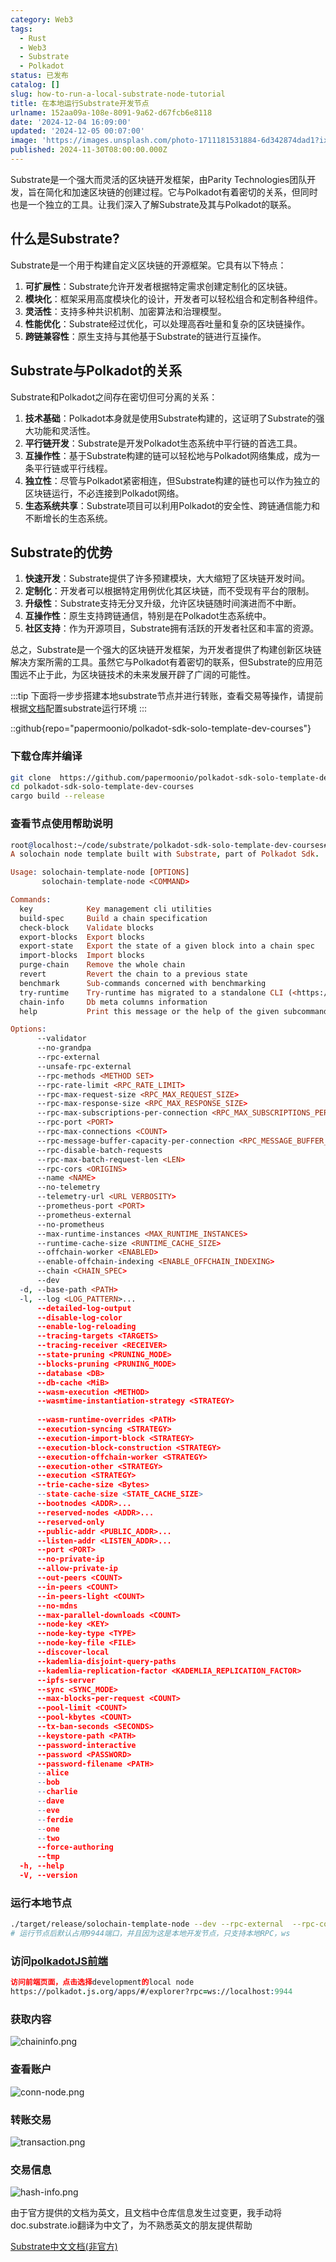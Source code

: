```yaml
---
category: Web3
tags:
  - Rust
  - Web3
  - Substrate
  - Polkadot
status: 已发布
catalog: []
slug: how-to-run-a-local-substrate-node-tutorial
title: 在本地运行Substrate开发节点
urlname: 152aa09a-108e-8091-9a62-d67fcb6e8118
date: '2024-12-04 16:09:00'
updated: '2024-12-05 00:07:00'
image: 'https://images.unsplash.com/photo-1711181531884-6d342874dad1?ixlib=rb-4.0.3&q=85&fm=jpg&crop=entropy&cs=srgb'
published: 2024-11-30T08:00:00.000Z
---
```


Substrate是一个强大而灵活的区块链开发框架，由Parity Technologies团队开发，旨在简化和加速区块链的创建过程。它与Polkadot有着密切的关系，但同时也是一个独立的工具。让我们深入了解Substrate及其与Polkadot的联系。


## 什么是Substrate?


Substrate是一个用于构建自定义区块链的开源框架。它具有以下特点：

1. **可扩展性**：Substrate允许开发者根据特定需求创建定制化的区块链。
2. **模块化**：框架采用高度模块化的设计，开发者可以轻松组合和定制各种组件。
3. **灵活性**：支持多种共识机制、加密算法和治理模型。
4. **性能优化**：Substrate经过优化，可以处理高吞吐量和复杂的区块链操作。
5. **跨链兼容性**：原生支持与其他基于Substrate的链进行互操作。

## Substrate与Polkadot的关系


Substrate和Polkadot之间存在密切但可分离的关系：

1. **技术基础**：Polkadot本身就是使用Substrate构建的，这证明了Substrate的强大功能和灵活性。
2. **平行链开发**：Substrate是开发Polkadot生态系统中平行链的首选工具。
3. **互操作性**：基于Substrate构建的链可以轻松地与Polkadot网络集成，成为一条平行链或平行线程。
4. **独立性**：尽管与Polkadot紧密相连，但Substrate构建的链也可以作为独立的区块链运行，不必连接到Polkadot网络。
5. **生态系统共享**：Substrate项目可以利用Polkadot的安全性、跨链通信能力和不断增长的生态系统。

## Substrate的优势

1. **快速开发**：Substrate提供了许多预建模块，大大缩短了区块链开发时间。
2. **定制化**：开发者可以根据特定用例优化其区块链，而不受现有平台的限制。
3. **升级性**：Substrate支持无分叉升级，允许区块链随时间演进而不中断。
4. **互操作性**：原生支持跨链通信，特别是在Polkadot生态系统中。
5. **社区支持**：作为开源项目，Substrate拥有活跃的开发者社区和丰富的资源。

总之，Substrate是一个强大的区块链开发框架，为开发者提供了构建创新区块链解决方案所需的工具。虽然它与Polkadot有着密切的联系，但Substrate的应用范围远不止于此，为区块链技术的未来发展开辟了广阔的可能性。


:::tip
下面将一步步搭建本地substrate节点并进行转账，查看交易等操作，请提前根据[文档](https://substrate-docs.pages.dev/en/install/macos/?mode=light)配置substrate运行环境
:::


::github{repo="papermoonio/polkadot-sdk-solo-template-dev-courses"}


### 下载仓库并编译


```bash
git clone  https://github.com/papermoonio/polkadot-sdk-solo-template-dev-courses 
cd polkadot-sdk-solo-template-dev-courses
cargo build --release
```


### 查看节点使用帮助说明


```prolog
root@localhost:~/code/substrate/polkadot-sdk-solo-template-dev-courses# ./target/release/solochain-template-node -h
A solochain node template built with Substrate, part of Polkadot Sdk.

Usage: solochain-template-node [OPTIONS]
       solochain-template-node <COMMAND>

Commands:
  key            Key management cli utilities
  build-spec     Build a chain specification
  check-block    Validate blocks
  export-blocks  Export blocks
  export-state   Export the state of a given block into a chain spec
  import-blocks  Import blocks
  purge-chain    Remove the whole chain
  revert         Revert the chain to a previous state
  benchmark      Sub-commands concerned with benchmarking
  try-runtime    Try-runtime has migrated to a standalone CLI (<https://github.com/paritytech/try-runtime-cli>). The subcommand exists as a stub and deprecation notice. It will be removed entirely some time after January 2024
  chain-info     Db meta columns information
  help           Print this message or the help of the given subcommand(s)

Options:
      --validator                                                                                Enable validator mode
      --no-grandpa                                                                               Disable GRANDPA
      --rpc-external                                                                             Listen to all RPC interfaces (default: local)
      --unsafe-rpc-external                                                                      Listen to all RPC interfaces
      --rpc-methods <METHOD SET>                                                                 RPC methods to expose. [default: auto] [possible values: auto, safe, unsafe]
      --rpc-rate-limit <RPC_RATE_LIMIT>                                                          RPC rate limiting (calls/minute) for each connection
      --rpc-max-request-size <RPC_MAX_REQUEST_SIZE>                                              Set the maximum RPC request payload size for both HTTP and WS in megabytes [default: 15]
      --rpc-max-response-size <RPC_MAX_RESPONSE_SIZE>                                            Set the maximum RPC response payload size for both HTTP and WS in megabytes [default: 15]
      --rpc-max-subscriptions-per-connection <RPC_MAX_SUBSCRIPTIONS_PER_CONNECTION>              Set the maximum concurrent subscriptions per connection [default: 1024]
      --rpc-port <PORT>                                                                          Specify JSON-RPC server TCP port
      --rpc-max-connections <COUNT>                                                              Maximum number of RPC server connections [default: 100]
      --rpc-message-buffer-capacity-per-connection <RPC_MESSAGE_BUFFER_CAPACITY_PER_CONNECTION>  The number of messages the RPC server is allowed to keep in memory [default: 64]
      --rpc-disable-batch-requests                                                               Disable RPC batch requests
      --rpc-max-batch-request-len <LEN>                                                          Limit the max length per RPC batch request
      --rpc-cors <ORIGINS>                                                                       Specify browser *origins* allowed to access the HTTP & WS RPC servers
      --name <NAME>                                                                              The human-readable name for this node
      --no-telemetry                                                                             Disable connecting to the Substrate telemetry server
      --telemetry-url <URL VERBOSITY>                                                            The URL of the telemetry server to connect to
      --prometheus-port <PORT>                                                                   Specify Prometheus exporter TCP Port
      --prometheus-external                                                                      Expose Prometheus exporter on all interfaces
      --no-prometheus                                                                            Do not expose a Prometheus exporter endpoint
      --max-runtime-instances <MAX_RUNTIME_INSTANCES>                                            The size of the instances cache for each runtime [max: 32] [default: 8]
      --runtime-cache-size <RUNTIME_CACHE_SIZE>                                                  Maximum number of different runtimes that can be cached [default: 2]
      --offchain-worker <ENABLED>                                                                Execute offchain workers on every block [default: when-authority] [possible values: always, never, when-authority]
      --enable-offchain-indexing <ENABLE_OFFCHAIN_INDEXING>                                      Enable offchain indexing API [default: false] [possible values: true, false]
      --chain <CHAIN_SPEC>                                                                       Specify the chain specification
      --dev                                                                                      Specify the development chain
  -d, --base-path <PATH>                                                                         Specify custom base path
  -l, --log <LOG_PATTERN>...                                                                     Sets a custom logging filter (syntax: `<target>=<level>`)
      --detailed-log-output                                                                      Enable detailed log output
      --disable-log-color                                                                        Disable log color output
      --enable-log-reloading                                                                     Enable feature to dynamically update and reload the log filter
      --tracing-targets <TARGETS>                                                                Sets a custom profiling filter
      --tracing-receiver <RECEIVER>                                                              Receiver to process tracing messages [default: log] [possible values: log]
      --state-pruning <PRUNING_MODE>                                                             Specify the state pruning mode
      --blocks-pruning <PRUNING_MODE>                                                            Specify the blocks pruning mode [default: archive-canonical]
      --database <DB>                                                                            Select database backend to use [possible values: rocksdb, paritydb, auto, paritydb-experimental]
      --db-cache <MiB>                                                                           Limit the memory the database cache can use
      --wasm-execution <METHOD>                                                                  Method for executing Wasm runtime code [default: compiled] [possible values: interpreted-i-know-what-i-do, compiled]
      --wasmtime-instantiation-strategy <STRATEGY>                                               The WASM instantiation method to use [default: pooling-copy-on-write] [possible values: pooling-copy-on-write, recreate-instance-copy-on-write, pooling,
                                                                                                 recreate-instance]
      --wasm-runtime-overrides <PATH>                                                            Specify the path where local WASM runtimes are stored
      --execution-syncing <STRATEGY>                                                             Runtime execution strategy for importing blocks during initial sync [possible values: native, wasm, both, native-else-wasm]
      --execution-import-block <STRATEGY>                                                        Runtime execution strategy for general block import (including locally authored blocks) [possible values: native, wasm, both, native-else-wasm]
      --execution-block-construction <STRATEGY>                                                  Runtime execution strategy for constructing blocks [possible values: native, wasm, both, native-else-wasm]
      --execution-offchain-worker <STRATEGY>                                                     Runtime execution strategy for offchain workers [possible values: native, wasm, both, native-else-wasm]
      --execution-other <STRATEGY>                                                               Runtime execution strategy when not syncing, importing or constructing blocks [possible values: native, wasm, both, native-else-wasm]
      --execution <STRATEGY>                                                                     The execution strategy that should be used by all execution contexts [possible values: native, wasm, both, native-else-wasm]
      --trie-cache-size <Bytes>                                                                  Specify the state cache size [default: 67108864]
      --state-cache-size <STATE_CACHE_SIZE>                                                      DEPRECATED: switch to `--trie-cache-size`
      --bootnodes <ADDR>...                                                                      Specify a list of bootnodes
      --reserved-nodes <ADDR>...                                                                 Specify a list of reserved node addresses
      --reserved-only                                                                            Whether to only synchronize the chain with reserved nodes
      --public-addr <PUBLIC_ADDR>...                                                             Public address that other nodes will use to connect to this node
      --listen-addr <LISTEN_ADDR>...                                                             Listen on this multiaddress
      --port <PORT>                                                                              Specify p2p protocol TCP port
      --no-private-ip                                                                            Always forbid connecting to private IPv4/IPv6 addresses
      --allow-private-ip                                                                         Always accept connecting to private IPv4/IPv6 addresses
      --out-peers <COUNT>                                                                        Number of outgoing connections we're trying to maintain [default: 8]
      --in-peers <COUNT>                                                                         Maximum number of inbound full nodes peers [default: 32]
      --in-peers-light <COUNT>                                                                   Maximum number of inbound light nodes peers [default: 100]
      --no-mdns                                                                                  Disable mDNS discovery (default: true)
      --max-parallel-downloads <COUNT>                                                           Maximum number of peers from which to ask for the same blocks in parallel [default: 5]
      --node-key <KEY>                                                                           Secret key to use for p2p networking
      --node-key-type <TYPE>                                                                     Crypto primitive to use for p2p networking [default: ed25519] [possible values: ed25519]
      --node-key-file <FILE>                                                                     File from which to read the node's secret key to use for p2p networking
      --discover-local                                                                           Enable peer discovery on local networks
      --kademlia-disjoint-query-paths                                                            Require iterative Kademlia DHT queries to use disjoint paths
      --kademlia-replication-factor <KADEMLIA_REPLICATION_FACTOR>                                Kademlia replication factor [default: 20]
      --ipfs-server                                                                              Join the IPFS network and serve transactions over bitswap protocol
      --sync <SYNC_MODE>                                                                         Blockchain syncing mode. [default: full] [possible values: full, fast, fast-unsafe, warp]
      --max-blocks-per-request <COUNT>                                                           Maximum number of blocks per request [default: 64]
      --pool-limit <COUNT>                                                                       Maximum number of transactions in the transaction pool [default: 8192]
      --pool-kbytes <COUNT>                                                                      Maximum number of kilobytes of all transactions stored in the pool [default: 20480]
      --tx-ban-seconds <SECONDS>                                                                 How long a transaction is banned for
      --keystore-path <PATH>                                                                     Specify custom keystore path
      --password-interactive                                                                     Use interactive shell for entering the password used by the keystore
      --password <PASSWORD>                                                                      Password used by the keystore
      --password-filename <PATH>                                                                 File that contains the password used by the keystore
      --alice                                                                                    Shortcut for `--name Alice --validator`
      --bob                                                                                      Shortcut for `--name Bob --validator`
      --charlie                                                                                  Shortcut for `--name Charlie --validator`
      --dave                                                                                     Shortcut for `--name Dave --validator`
      --eve                                                                                      Shortcut for `--name Eve --validator`
      --ferdie                                                                                   Shortcut for `--name Ferdie --validator`
      --one                                                                                      Shortcut for `--name One --validator`
      --two                                                                                      Shortcut for `--name Two --validator`
      --force-authoring                                                                          Enable authoring even when offline
      --tmp                                                                                      Run a temporary node
  -h, --help                                                                                     Print help (see more with '--help')
  -V, --version                                                                                  Print version
```


### 运行本地节点


```bash
./target/release/solochain-template-node --dev --rpc-external  --rpc-cors all
# 运行节点后默认占用9944端口，并且因为这是本地开发节点，只支持本地RPC，ws
```


### 访问[polkadotJS前端](https://polkadot.js.org/apps/#/explorer?rpc=ws://localhost:9944)


```prolog
访问前端页面，点击选择development的local node
https://polkadot.js.org/apps/#/explorer?rpc=ws://localhost:9944
```


### 获取内容


![chaininfo.png](https://prod-files-secure.s3.us-west-2.amazonaws.com/5d24fe63-e567-4804-86f9-9fdc62e13082/89be5adf-5619-4306-be75-45b425e3c446/chaininfo.png?X-Amz-Algorithm=AWS4-HMAC-SHA256&X-Amz-Content-Sha256=UNSIGNED-PAYLOAD&X-Amz-Credential=ASIAZI2LB4662GEKEHK6%2F20250418%2Fus-west-2%2Fs3%2Faws4_request&X-Amz-Date=20250418T213340Z&X-Amz-Expires=3600&X-Amz-Security-Token=IQoJb3JpZ2luX2VjEPX%2F%2F%2F%2F%2F%2F%2F%2F%2F%2FwEaCXVzLXdlc3QtMiJHMEUCIQD0R9J03qeZsQWEKU0xezdcKS7WaMNLTruH%2B0wTiEzyVwIgKcy1EV7ewU6t4Iu%2Bjcg3v%2Bep3cHGWL1oChChz3OZfbgq%2FwMIfhAAGgw2Mzc0MjMxODM4MDUiDCaAf1pK2Xp2bXANUyrcA%2BNElfjSXjLRB7IcdgpatSFZrSMa5XdMr6SnnqfcMST3Da3oNfRF%2BW8aKsvpLNud8lo%2B7cZXgbb%2FtQDjV099%2FJ14GDAs7jjgN8p4fXXgHj3eQbjgjE6m%2Fo%2Fe5BB3bzAbMnQC6ND7wpQSbppXQ%2Ft1r0SKP0GpwN1%2B3bgmKSO7WIbIMceAiBs0WD8rydQmG%2FjNdR7I7sb9Y6uYsHXz0%2FlXFezq8glSPGsjQyE0bbTclCnv%2F93X0%2Fuz2%2BhbT2Sr1AVFcaZ50Z8j6FS8gf39p4CLXmXCvunzpxzBqReD0JhpncQcpevOBv%2FjVDd2JxKsUtzRPXAECeSBI4XIWC%2FoLwJO7KeorJup36%2FHva7vGXpzwzPi%2BU2LXkGpJv2hAR4UbB3b720tM7GxjGoYMAOXJg9pTI0pDImB0fNdDhRdqe2mssktM36NvwXHwBCQLpIklE70lVR8uJe3BhEhwTghqQaD7nBJACG2pU3JAYmlKKIUu0p9HytRBcL51novwMPoPQvpV3fnxJltnFHmAFf1jiSL102eWoc9GLEGWY18vVDyO1AKsSKLhu3MBOqjh2W%2FOXqdrLam%2BDiwxTTPct0tSV5p9t5Axd5NQrgI%2BWa0IOE0vT8aMZnydIT73Vvkk2afMOj8isAGOqUBYbAliZiMbAQ19C0R0cQRP5uj2El10PjHdVOGc1n7D%2FfH%2F4LQrTk4Fqv9lTVlYy5WM63dRq2sUSe6Iepn4%2BAWNHjElWE%2FG6w1fpcfj6uuBh7OwwX5c3Kyuvqc3krA0vu8cCRy9owZoK286Kg6MI3dKDf8oXMw1LxQNrEhItxMDV04%2BFzJ%2B7t8eFZNMNR%2FYDyMZIh7zPMEluR%2Bk0Yns0MaPqxKdV%2Ba&X-Amz-Signature=7774a36026c6f2d34b9b4243400615e713c99d6cd919e97383a31ec57edf6839&X-Amz-SignedHeaders=host&x-id=GetObject)


### 查看账户


![conn-node.png](https://prod-files-secure.s3.us-west-2.amazonaws.com/5d24fe63-e567-4804-86f9-9fdc62e13082/05964f92-c6d8-42d1-b4a1-b3a852295683/conn-node.png?X-Amz-Algorithm=AWS4-HMAC-SHA256&X-Amz-Content-Sha256=UNSIGNED-PAYLOAD&X-Amz-Credential=ASIAZI2LB4662GEKEHK6%2F20250418%2Fus-west-2%2Fs3%2Faws4_request&X-Amz-Date=20250418T213340Z&X-Amz-Expires=3600&X-Amz-Security-Token=IQoJb3JpZ2luX2VjEPX%2F%2F%2F%2F%2F%2F%2F%2F%2F%2FwEaCXVzLXdlc3QtMiJHMEUCIQD0R9J03qeZsQWEKU0xezdcKS7WaMNLTruH%2B0wTiEzyVwIgKcy1EV7ewU6t4Iu%2Bjcg3v%2Bep3cHGWL1oChChz3OZfbgq%2FwMIfhAAGgw2Mzc0MjMxODM4MDUiDCaAf1pK2Xp2bXANUyrcA%2BNElfjSXjLRB7IcdgpatSFZrSMa5XdMr6SnnqfcMST3Da3oNfRF%2BW8aKsvpLNud8lo%2B7cZXgbb%2FtQDjV099%2FJ14GDAs7jjgN8p4fXXgHj3eQbjgjE6m%2Fo%2Fe5BB3bzAbMnQC6ND7wpQSbppXQ%2Ft1r0SKP0GpwN1%2B3bgmKSO7WIbIMceAiBs0WD8rydQmG%2FjNdR7I7sb9Y6uYsHXz0%2FlXFezq8glSPGsjQyE0bbTclCnv%2F93X0%2Fuz2%2BhbT2Sr1AVFcaZ50Z8j6FS8gf39p4CLXmXCvunzpxzBqReD0JhpncQcpevOBv%2FjVDd2JxKsUtzRPXAECeSBI4XIWC%2FoLwJO7KeorJup36%2FHva7vGXpzwzPi%2BU2LXkGpJv2hAR4UbB3b720tM7GxjGoYMAOXJg9pTI0pDImB0fNdDhRdqe2mssktM36NvwXHwBCQLpIklE70lVR8uJe3BhEhwTghqQaD7nBJACG2pU3JAYmlKKIUu0p9HytRBcL51novwMPoPQvpV3fnxJltnFHmAFf1jiSL102eWoc9GLEGWY18vVDyO1AKsSKLhu3MBOqjh2W%2FOXqdrLam%2BDiwxTTPct0tSV5p9t5Axd5NQrgI%2BWa0IOE0vT8aMZnydIT73Vvkk2afMOj8isAGOqUBYbAliZiMbAQ19C0R0cQRP5uj2El10PjHdVOGc1n7D%2FfH%2F4LQrTk4Fqv9lTVlYy5WM63dRq2sUSe6Iepn4%2BAWNHjElWE%2FG6w1fpcfj6uuBh7OwwX5c3Kyuvqc3krA0vu8cCRy9owZoK286Kg6MI3dKDf8oXMw1LxQNrEhItxMDV04%2BFzJ%2B7t8eFZNMNR%2FYDyMZIh7zPMEluR%2Bk0Yns0MaPqxKdV%2Ba&X-Amz-Signature=56b8e6142e53b6555da3917c47c900ff700de2c59036aaae1923c3f570e5445d&X-Amz-SignedHeaders=host&x-id=GetObject)


### 转账交易


![transaction.png](https://prod-files-secure.s3.us-west-2.amazonaws.com/5d24fe63-e567-4804-86f9-9fdc62e13082/65593d3b-9b56-4fbe-a383-1447c903127f/transaction.png?X-Amz-Algorithm=AWS4-HMAC-SHA256&X-Amz-Content-Sha256=UNSIGNED-PAYLOAD&X-Amz-Credential=ASIAZI2LB4662GEKEHK6%2F20250418%2Fus-west-2%2Fs3%2Faws4_request&X-Amz-Date=20250418T213340Z&X-Amz-Expires=3600&X-Amz-Security-Token=IQoJb3JpZ2luX2VjEPX%2F%2F%2F%2F%2F%2F%2F%2F%2F%2FwEaCXVzLXdlc3QtMiJHMEUCIQD0R9J03qeZsQWEKU0xezdcKS7WaMNLTruH%2B0wTiEzyVwIgKcy1EV7ewU6t4Iu%2Bjcg3v%2Bep3cHGWL1oChChz3OZfbgq%2FwMIfhAAGgw2Mzc0MjMxODM4MDUiDCaAf1pK2Xp2bXANUyrcA%2BNElfjSXjLRB7IcdgpatSFZrSMa5XdMr6SnnqfcMST3Da3oNfRF%2BW8aKsvpLNud8lo%2B7cZXgbb%2FtQDjV099%2FJ14GDAs7jjgN8p4fXXgHj3eQbjgjE6m%2Fo%2Fe5BB3bzAbMnQC6ND7wpQSbppXQ%2Ft1r0SKP0GpwN1%2B3bgmKSO7WIbIMceAiBs0WD8rydQmG%2FjNdR7I7sb9Y6uYsHXz0%2FlXFezq8glSPGsjQyE0bbTclCnv%2F93X0%2Fuz2%2BhbT2Sr1AVFcaZ50Z8j6FS8gf39p4CLXmXCvunzpxzBqReD0JhpncQcpevOBv%2FjVDd2JxKsUtzRPXAECeSBI4XIWC%2FoLwJO7KeorJup36%2FHva7vGXpzwzPi%2BU2LXkGpJv2hAR4UbB3b720tM7GxjGoYMAOXJg9pTI0pDImB0fNdDhRdqe2mssktM36NvwXHwBCQLpIklE70lVR8uJe3BhEhwTghqQaD7nBJACG2pU3JAYmlKKIUu0p9HytRBcL51novwMPoPQvpV3fnxJltnFHmAFf1jiSL102eWoc9GLEGWY18vVDyO1AKsSKLhu3MBOqjh2W%2FOXqdrLam%2BDiwxTTPct0tSV5p9t5Axd5NQrgI%2BWa0IOE0vT8aMZnydIT73Vvkk2afMOj8isAGOqUBYbAliZiMbAQ19C0R0cQRP5uj2El10PjHdVOGc1n7D%2FfH%2F4LQrTk4Fqv9lTVlYy5WM63dRq2sUSe6Iepn4%2BAWNHjElWE%2FG6w1fpcfj6uuBh7OwwX5c3Kyuvqc3krA0vu8cCRy9owZoK286Kg6MI3dKDf8oXMw1LxQNrEhItxMDV04%2BFzJ%2B7t8eFZNMNR%2FYDyMZIh7zPMEluR%2Bk0Yns0MaPqxKdV%2Ba&X-Amz-Signature=2f7dd140fb8bb0e16995d7996e71dee963cb4c6765a4045312d9d906089731a7&X-Amz-SignedHeaders=host&x-id=GetObject)


### 交易信息


![hash-info.png](https://prod-files-secure.s3.us-west-2.amazonaws.com/5d24fe63-e567-4804-86f9-9fdc62e13082/7b9b0ba8-edf2-4998-9e9d-9cde7a64aa23/hash-info.png?X-Amz-Algorithm=AWS4-HMAC-SHA256&X-Amz-Content-Sha256=UNSIGNED-PAYLOAD&X-Amz-Credential=ASIAZI2LB4662GEKEHK6%2F20250418%2Fus-west-2%2Fs3%2Faws4_request&X-Amz-Date=20250418T213340Z&X-Amz-Expires=3600&X-Amz-Security-Token=IQoJb3JpZ2luX2VjEPX%2F%2F%2F%2F%2F%2F%2F%2F%2F%2FwEaCXVzLXdlc3QtMiJHMEUCIQD0R9J03qeZsQWEKU0xezdcKS7WaMNLTruH%2B0wTiEzyVwIgKcy1EV7ewU6t4Iu%2Bjcg3v%2Bep3cHGWL1oChChz3OZfbgq%2FwMIfhAAGgw2Mzc0MjMxODM4MDUiDCaAf1pK2Xp2bXANUyrcA%2BNElfjSXjLRB7IcdgpatSFZrSMa5XdMr6SnnqfcMST3Da3oNfRF%2BW8aKsvpLNud8lo%2B7cZXgbb%2FtQDjV099%2FJ14GDAs7jjgN8p4fXXgHj3eQbjgjE6m%2Fo%2Fe5BB3bzAbMnQC6ND7wpQSbppXQ%2Ft1r0SKP0GpwN1%2B3bgmKSO7WIbIMceAiBs0WD8rydQmG%2FjNdR7I7sb9Y6uYsHXz0%2FlXFezq8glSPGsjQyE0bbTclCnv%2F93X0%2Fuz2%2BhbT2Sr1AVFcaZ50Z8j6FS8gf39p4CLXmXCvunzpxzBqReD0JhpncQcpevOBv%2FjVDd2JxKsUtzRPXAECeSBI4XIWC%2FoLwJO7KeorJup36%2FHva7vGXpzwzPi%2BU2LXkGpJv2hAR4UbB3b720tM7GxjGoYMAOXJg9pTI0pDImB0fNdDhRdqe2mssktM36NvwXHwBCQLpIklE70lVR8uJe3BhEhwTghqQaD7nBJACG2pU3JAYmlKKIUu0p9HytRBcL51novwMPoPQvpV3fnxJltnFHmAFf1jiSL102eWoc9GLEGWY18vVDyO1AKsSKLhu3MBOqjh2W%2FOXqdrLam%2BDiwxTTPct0tSV5p9t5Axd5NQrgI%2BWa0IOE0vT8aMZnydIT73Vvkk2afMOj8isAGOqUBYbAliZiMbAQ19C0R0cQRP5uj2El10PjHdVOGc1n7D%2FfH%2F4LQrTk4Fqv9lTVlYy5WM63dRq2sUSe6Iepn4%2BAWNHjElWE%2FG6w1fpcfj6uuBh7OwwX5c3Kyuvqc3krA0vu8cCRy9owZoK286Kg6MI3dKDf8oXMw1LxQNrEhItxMDV04%2BFzJ%2B7t8eFZNMNR%2FYDyMZIh7zPMEluR%2Bk0Yns0MaPqxKdV%2Ba&X-Amz-Signature=1fa6bdfb970e56d92551b2dbdd6f7ce00e989cc36f253d24f573ae7a1b26b6c3&X-Amz-SignedHeaders=host&x-id=GetObject)


由于官方提供的文档为英文，且文档中仓库信息发生过变更，我手动将doc.substrate.io翻译为中文了，为不熟悉英文的朋友提供帮助


[ Substrate中文文档(非官方)](https://substrate-docs.pages.dev/en/tutorials/build-a-blockchain/?mode=light)

